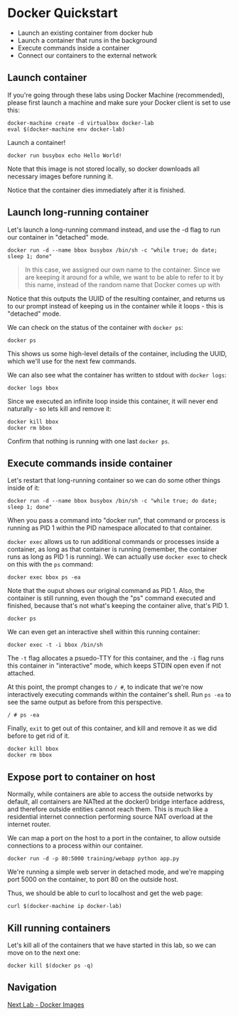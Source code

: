 # Docker Quickstart

* Launch an existing container from docker hub
* Launch a container that runs in the background
* Execute commands inside a container
* Connect our containers to the external network

## Launch container

If you're going through these labs using Docker Machine (recommended), please first launch a machine and make sure your Docker client is set to use this:

```
docker-machine create -d virtualbox docker-lab
eval $(docker-machine env docker-lab)
```

Launch a container!

```
docker run busybox echo Hello World!
```

Note that this image is not stored locally, so docker downloads all necessary images before running it.

Notice that the container dies immediately after it is finished.

## Launch long-running container

Let's launch a long-running command instead, and use the -d flag to run our container in "detached" mode.

```
docker run -d --name bbox busybox /bin/sh -c "while true; do date; sleep 1; done"
```

> In this case, we assigned our own name to the container. Since we are keeping it around for a while, we want to be able to refer to it by this name, instead of the random name that Docker comes up with

Notice that this outputs the UUID of the resulting container, and returns us to our prompt instead of keeping us in the container while it loops - this is "detached" mode.

We can check on the status of the container with ```docker ps```:

```
docker ps
```

This shows us some high-level details of the container, including the UUID, which we'll use for the next few commands.

We can also see what the container has written to stdout with ```docker logs```:

```
docker logs bbox
```

Since we executed an infinite loop inside this container, it will never end naturally - so lets kill and remove it:

```
docker kill bbox
docker rm bbox
```

Confirm that nothing is running with one last ```docker ps```.

## Execute commands inside container

Let's restart that long-running container so we can do some other things inside of it:

```
docker run -d --name bbox busybox /bin/sh -c "while true; do date; sleep 1; done"
```

When you pass a command into "docker run", that command or process is running as PID 1 within the PID namespace allocated to that container.

```docker exec``` allows us to run additional commands or processes inside a container, as long as that container is running (remember, the container runs as long as PID 1 is running). We can actually use ```docker exec``` to check on this with the ```ps``` command:

```
docker exec bbox ps -ea
```

Note that the ouput shows our original command as PID 1. Also, the container is still running, even though the "ps" command executed and finished, because that's not what's keeping the container alive, that's PID 1.

```
docker ps
```

We can even get an interactive shell within this running container:

```
docker exec -t -i bbox /bin/sh
```

The ```-t``` flag allocates a psuedo-TTY for this container, and the ```-i``` flag runs this container in "interactive" mode, which keeps STDIN open even if not attached.

At this point, the prompt changes to ```/ #```, to indicate that we're now interactively executing commands within the container's shell. Run ```ps -ea``` to see the same output as before from this perspective.

```
/ # ps -ea
```

Finally, ```exit``` to get out of this container, and kill and remove it as we did before to get rid of it.

```
docker kill bbox
docker rm bbox
```

## Expose port to container on host

Normally, while containers are able to access the outside networks by default, all containers are NATted at the docker0 bridge interface address, and therefore outside entities cannot reach them. This is much like a residential internet connection performing source NAT overload at the internet router.

We can map a port on the host to a port in the container, to allow outside connections to a process within our container.

```
docker run -d -p 80:5000 training/webapp python app.py
```

We're running a simple web server in detached mode, and we're mapping port 5000 on the container, to port 80 on the outside host.

Thus, we should be able to curl to localhost and get the web page:

```
curl $(docker-machine ip docker-lab)
```

## Kill running containers

Let's kill all of the containers that we have started in this lab, so we can move on to the next one:

```
docker kill $(docker ps -q)
```

## Navigation

[Next Lab - Docker Images](https://github.com/Mierdin/intro-to-docker-workshop/tree/master/labs/02-docker-images)

